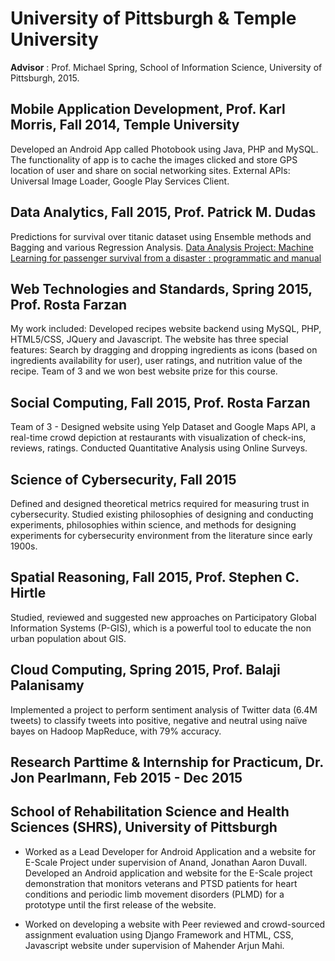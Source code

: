 # University of Pittsburgh & Temple University
**Advisor** : Prof. Michael Spring, School of Information Science, University of Pittsburgh, 2015.

## Mobile Application Development, Prof. Karl Morris, Fall 2014, Temple University

Developed an Android App called Photobook using Java, PHP and MySQL. The functionality of app is to cache the images clicked and store GPS location of user and share on social networking sites. External APIs: Universal Image Loader, Google Play Services Client.

## Data Analytics, Fall 2015, Prof. Patrick M. Dudas

Predictions for survival over titanic dataset using Ensemble methods and Bagging and various Regression Analysis.
<a href="https://www.slideshare.net/BharathKumar465/titanic-machine-learning-from-disaster"> Data Analysis Project: Machine Learning for passenger survival from a disaster : programmatic and manual </a>

## Web Technologies and Standards, Spring 2015, Prof. Rosta Farzan

My work included: Developed recipes website backend using MySQL, PHP, HTML5/CSS, JQuery and Javascript. The website has three special features: Search by dragging and dropping ingredients as icons (based on ingredients availability for user), user ratings, and nutrition value of the recipe. Team of 3 and we won best website prize for this course.

## Social Computing, Fall 2015, Prof. Rosta Farzan

Team of 3 - Designed website using Yelp Dataset and Google Maps API, a real-time crowd depiction at restaurants with visualization of check-ins, reviews, ratings. Conducted Quantitative Analysis using Online Surveys. 

## Science of Cybersecurity, Fall 2015

Defined and designed theoretical metrics required for measuring trust in cybersecurity. Studied existing philosophies of designing and conducting experiments, philosophies within science, and methods for designing experiments for cybersecurity environment from the literature since early 1900s.

## Spatial Reasoning, Fall 2015, Prof. Stephen C. Hirtle

Studied, reviewed and suggested new approaches on Participatory Global Information Systems (P-GIS), which is a powerful tool to educate the non urban population about GIS.

## Cloud Computing, Spring 2015, Prof. Balaji Palanisamy
Implemented a project to perform sentiment analysis of Twitter data (6.4M tweets) to classify tweets into positive, negative and neutral using naïve bayes on Hadoop MapReduce, with 79% accuracy.

## Research Parttime & Internship for Practicum, Dr. Jon Pearlmann, Feb 2015 - Dec 2015 
## School of Rehabilitation Science and Health Sciences (SHRS), University of Pittsburgh

- Worked as a Lead Developer for Android Application and a website for E-Scale Project under supervision of Anand, Jonathan Aaron Duvall. Developed an Android application and website for the E-Scale project demonstration that monitors veterans and PTSD patients for heart conditions and periodic limb movement disorders (PLMD) for a prototype until the first release of the website.

- Worked on developing a website with Peer reviewed and crowd-sourced assignment evaluation using Django Framework and HTML, CSS, Javascript website under supervision of Mahender Arjun Mahi.